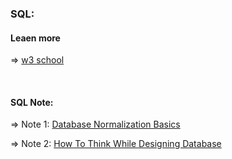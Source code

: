 <h3>SQL:</h3>
<h4>Leaen more</h4>
<p> => <a href="https://www.w3schools.com/sql/" target="_blank">w3 school</a></p></p>
<br/>
<h4>SQL Note:</h4>
<p> => Note 1: <a href="https://drive.google.com/file/d/1L3lkqD1bIyAfpVWhrVm9APrk8mLYvJGa/view?usp=sharing" target="_blank">Database Normalization Basics</a></p>
<p> =>  Note 2: <a href="https://drive.google.com/file/d/1wdXaauImLzAUNs0QslVPmR82etQNdMFZ/view?usp=drive_link" target="_blank">How To Think While Designing Database</a></p></p>
